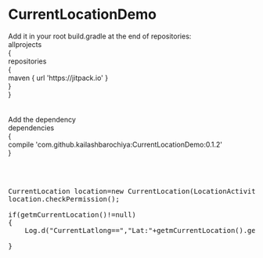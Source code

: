 # CurrentLocationDemo

<p>Add it in your root build.gradle at the end of repositories:<br />allprojects <br />{<br /> repositories<br /> {<br /> maven { url 'https://jitpack.io' }<br /> }<br /> }<br /> <br /> <br /> Add the dependency<br /> dependencies<br /> {<br /> compile 'com.github.kailashbarochiya:CurrentLocationDemo:0.1.2'<br /> }</p><br/><br/>

<pre>CurrentLocation location=new CurrentLocation(LocationActivity.this);<br />location.checkPermission();<br /><br />if(getmCurrentLocation()!=null)<br />{<br />    Log.d("CurrentLatlong==","Lat:"+getmCurrentLocation().getLatitude()+" Lng:"+getmCurrentLocation().getLongitude());<br /><br />}</pre>
  
